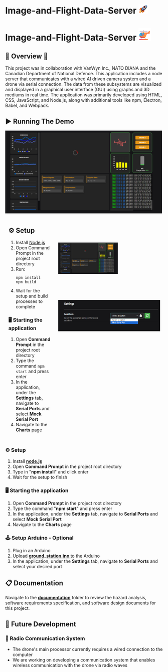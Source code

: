 # Image-and-Flight-Data-Server <img src="./images/rocket.gif" alt="Alt text" width="30"/>
# Image-and-Flight-Data-Server <img src="./images/helicopter.png" alt="Alt text" width="40" />
## 💼 Overview  🚁
This project was in collaboration with VanWyn Inc., NATO DIANA and the Canadian Department of National Defence. This application includes a node server that communicates with a wired AI driven camera system and a drone via serial connection. The data from these subsystems are visualized and displayed in a graphical user interface (GUI) using graphs and 3D mediums in real time. The application was primarily developed using HTML, CSS, JavaScript, and Node.js, along with additional tools like npm, Electron, Babel, and Webpack.

## ▶️ Running The Demo 
<img src="./images/dashboard.png" alt="Logo" width="500"/>
<div style="display: flex;">



<div style="flex: 30%; padding: 10px;">
   <h2>⚙️ Setup </h2>
   
   <ol>
      <li>Install <a href="https://nodejs.org/">Node.js</a></li>
      <li>Open Command Prompt in the project root directory</li>
      <li>Run:
      <code><pre>npm install 
npm build</pre></code>
      </li>
      <li>Wait for the setup and build processes to complete</li>
   </ol>
   <h3>🖥️ Starting the application</h3>
   <ol>
      <li>Open <strong>Command Prompt</strong> in the project root directory</li>
      <li>Type the command <code>npm start</code> and press enter</li>
      <li>In the application, under the <strong>Settings</strong> tab, navigate to <strong>Serial Ports</strong> and select <strong>Mock Serial Port</strong></li>
      <li>Navigate to the <strong>Charts</strong> page</li>
   </ol>
</div>

<div style="flex: 70%; padding: 10px;">
  <img src="./images/dashboard.png" alt="Image 2" height="100px" style="margin-top: 80px"/>

  <img src="./images/settings.png" alt="Image 2" height="100px" style="margin-top: 80px"/>
</div>

</div>

### ⚙️ Setup 
   1. Install [**node.js**][node.js]
   2. Open **Command Prompt** in the project root directory
   3. Type in "**npm install**" and click enter
   4. Wait for the setup to finish 
### 🖥️ Starting the application 
   1. Open **Command Prompt** in the project root directory
   2. Type the command "**npm start**" and press enter
   3. In the application, under the **Settings** tab, navigate to **Serial Ports** and select **Mock Serial Port**
   4. Navigate to the **Charts** page
### 🕹️ Setup Arduino - Optional
   1. Plug in an Arduino
   2. Upload [**ground_station.ino** ][arduino_code] to the Arduino
   3. In the application, under the **Settings** tab, navigate to **Serial Ports** and select your desired port

## 📋 Documentation  
Navigate to the [**documentation**][docs] folder to review the hazard analysis, software requirements specification, and software design documents for this project.

## 🔮 Future Development  
### 📡 Radio Communication System 
- The drone's main processor currently requires a wired connection to the computer
- We are working on developing a communication system that enables wireless communication with the drone via radio waves

<!-- File Links -->
[src/main]: src/main
[arduino_code]: others/arduino/ground_station/ground_station.ino
[index.html]: public/index.html
[node.js]: https://nodejs.org
[docs]: documentation

<!-- Images -->
[dashboard_image]: images/dashboard.png
